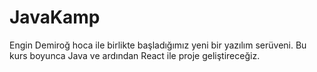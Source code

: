# JavaKamp
Engin Demiroğ hoca ile birlikte başladığımız yeni bir yazılım serüveni. Bu kurs boyunca Java ve ardından React ile proje geliştireceğiz.
